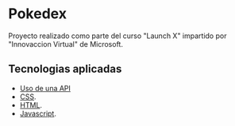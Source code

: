 # Pokedex

Proyecto realizado como parte del curso "Launch X" impartido por "Innovaccion Virtual" de Microsoft.


## Tecnologias aplicadas
- [Uso de una API](https://pokeapi.co/)
- [CSS](https://github.com/Dvashe/Pokedex/blob/main/Js/Pokedex.css).
- [HTML](https://github.com/Dvashe/Pokedex/blob/main/Js/Pokedex.html). 
- [Javascript](https://github.com/Dvashe/Pokedex/blob/main/Js/Pokedex.js).
